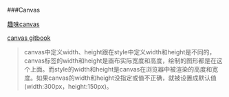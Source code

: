 ###Canvas

[趣味canvas](http://www.chongchonggou.com/g_22288092.html)

[canvas gitbook](https://airingursb.gitbooks.io/canvas/)

>canvas中定义width、height跟在style中定义width和height是不同的，canvas标签的width和height是画布实际宽度和高度，绘制的图形都是在这个上面。而style的width和height是canvas在浏览器中被渲染的高度和宽度。如果canvas的width和height没指定或值不正确，就被设置成默认值(width:300px，height:150px)。

